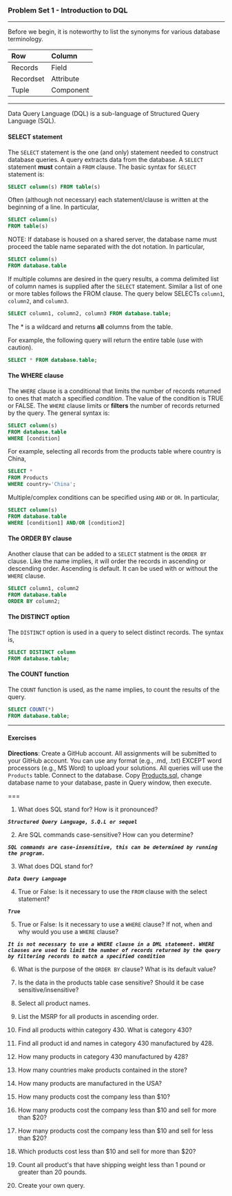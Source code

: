 ### Problem Set 1 - Introduction to DQL 
---

Before we begin, it is noteworthy to list the synonyms for various database terminology.  

|Row |Column   | 
|:--- |:---- |
|Records  | Field |
| Recordset | Attribute |
|Tuple | Component  |

---

Data Query Language (DQL) is a sub-language of Structured Query Language (SQL).  

#### SELECT statement

The `SELECT` statement is the one (and only) statement needed to construct database queries.  A query extracts data from the database.  A `SELECT` statement **must** contain a `FROM` clause.  The basic syntax for `SELECT` statement is:

```SQL
SELECT column(s) FROM table(s)
```

Often (although not necessary) each statement/clause is written at the beginning of a line.  In particular, 

```SQL
SELECT column(s) 
FROM table(s)
```

NOTE: If database is housed on a shared server, the database name must proceed the table name separated with the dot notation.  In particular, 

```SQL
SELECT column(s) 
FROM database.table
```

If multiple columns are desired in the query results, a comma delimited list of column names is supplied after the `SELECT` statement. Similar a list of one or more tables follows the FROM clause.   The query below SELECTs `column1`, `column2`, and `column3`. 


```SQL
SELECT column1, column2, column3 FROM database.table;
```



The * is a wildcard and returns **all** columns from the table.  

For example, the following query will return the entire table (use with caution).

```SQL
SELECT * FROM database.table;
```


#### The WHERE clause

The `WHERE` clause is a conditional that limits the number of records returned to ones that match a specified *condition*.  The value of the condition is TRUE or FALSE.  The `WHERE` clause limits or **filters** the number of records returned by the query. The general syntax is:

```SQL
SELECT column(s)
FROM database.table
WHERE [condition]
```
For example, selecting all records from the products table where country is China, 

```SQL
SELECT *
FROM Products
WHERE country='China';
```


Multiple/complex conditions can be specified using `AND` or `OR`.  In particular,

```SQL
SELECT column(s)
FROM database.table
WHERE [condition1] AND/OR [condition2]
```


#### The ORDER BY clause

Another clause that can be added to a `SELECT` statment is the `ORDER BY` clause.  Like the name implies, it will order the records in ascending or descending order.  Ascending is default.  It can be used with or without the `WHERE` clause.  

```SQL
SELECT column1, column2
FROM database.table
ORDER BY column2;
```

#### The DISTINCT option

The `DISTINCT` option is used in a query to select distinct records.  The syntax is, 

```SQL
SELECT DISTINCT column
FROM database.table;
```



#### The COUNT function

The `COUNT` function is used, as the name implies, to count the results of the query.    

```SQL
SELECT COUNT(*)
FROM database.table;
```

---

#### Exercises

**Directions**: Create a GitHub account.  All assignments will be submitted to your GitHub account.  You can use any format (e.g., .md, .txt) EXCEPT word processors (e.g., MS Word) to upload your solutions.  All queries will use the `Products` table.  Connect to the database.  Copy [Products.sql](https://github.com/jamesquinlan/mat301/tree/master/products), change database name to your database, paste in Query window, then execute.

===

1. What does SQL stand for?  How is it pronounced?

***`Structured Query Language, S.Q.L or sequel`***

2. Are SQL commands case-sensitive?  How can you determine?

***`SQL commands are case-insensitive, this can be determined by running the program.`***

3. What does DQL stand for?

***`Data Query Language`***

4. True or False:  Is it necessary to use the `FROM` clause with the select statement? 

***`True`***

5. True or False:  Is it necessary to use a `WHERE` clause?  If not, when and why would you use a `WHERE` clause?

***`It is not necessary to use a WHERE clause in a DML statement. WHERE clauses are used to limit the number of records returned by the query by filtering records to match a specified condition`***

6. What is the purpose of the `ORDER BY` clause?  What is its default value?  


7. Is the data in the products table case sensitive?  Should it be case sensitive/insensitive? 

8. Select all product names.

9. List the MSRP for all products in ascending order.

10. Find all products within  category 430.  What is category 430?

11. Find all product id and names in category 430 manufactured by 428.

12. How many products in category 430 manufactured by 428?

13. How many countries make products contained in the store?

14. How many products are manufactured in the USA?

15. How many products cost the company less than $10?

16. How many products cost the company less than $10 and sell for more than $20?

17. How many products cost the company less than $10 and sell for less than $20?

18. Which products cost less than $10 and sell for more than $20?

19. Count all product's that have shipping weight less than 1 pound or greater than 20 pounds.

20. Create your own query.

